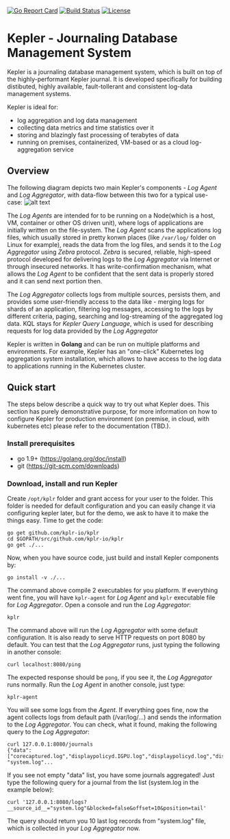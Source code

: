 [![Go Report Card](https://goreportcard.com/badge/kplr-io/kplr)](https://goreportcard.com/report/kplr-io/kplr) [![Build Status](https://travis-ci.org/kplr-io/kplr.svg?branch=master)](https://travis-ci.org/kplr-io/kplr) [![License](https://img.shields.io/badge/License-Apache%202.0-blue.svg)](https://github.com/kplr-io/kplr/blob/master/LICENSE)

# Kepler -  Journaling Database Management System
Kepler is a journaling database management system, which is built on top of the highly-performant Kepler journal. It is developed specifically for building distibuted, highly available, fault-tollerant and consistent log-data management systems.

Kepler is ideal for:
* log aggregation and log data management
* collecting data metrics and time statistics over it
* storing and blazingly fast processing of terabytes of data 
* running on premises, containerized, VM-based or as a cloud log-aggregation service

## Overview
The following diagram depicts two main Kepler's components - *Log Agent* and *Log Aggregator*, with data-flow between this two for a typical use-case:
![alt text](https://github.com/kplr-io/kplr/blob/master/docs/images/kplr-wkfl-dia.svg)

The *Log Agents* are intended for to be running on a Node(which is a host, VM, container or other OS driven unit), where logs of applications are initially written on the file-system. The *Log Agent* scans the applications log files, which usually stored in pretty konwn places (like `/var/log/` folder on Linux for example), reads the data from the log files, and sends it to the *Log Aggregator* using *Zebra* protocol. *Zebra* is secured, reliable, high-speed protocol developed for delivering logs to the *Log Aggregator* via Internet or through insecured networks. It has write-confirmation mechanism, what allows the *Log Agent* to be confident that the sent data is properly stored and it can send next portion then.

The *Log Aggregator* collects logs from multiple sources, persists them, and provides some user-friendly access to the data like - merging logs for shards of an application, filtering log messages, accessing to the logs by different criteria, paging, searching and log-streaming of the aggregated log data. KQL stays for *Kepler Query Language*, which is used for describing requests for log data provided by the *Log Aggregator*

Kepler is written in **Golang** and can be run on multiple platforms and environments. For example, Kepler has an "one-click" Kubernetes log aggregation system installation, which allows to have access to the log data to applications running in the Kubernetes cluster.

## Quick start
The steps below describe a quick way to try out what Kepler does. This section has purely demonstrative purpose, for more information on how to configure Kepler for production environment (on premise, in cloud, with kubernetes etc) please refer to the documentation (TBD.).

### Install prerequisites
- go 1.9+ (https://golang.org/doc/install)
- git (https://git-scm.com/downloads)

### Download, install and run Kepler
Create `/opt/kplr` folder and grant access for your user to the folder. This folder is needed for default configuration and you can easily change it via configuring kepler later, but for the demo, we ask to have it to make the things easy. 
Time to get the code:
```shell
go get github.com/kplr-io/kplr
cd $GOPATH/src/github.com/kplr-io/kplr
go get ./...
```
Now, when you have source code, just build and install Kepler components by:
```shell
go install -v ./...
```
The command above compile 2 executables for you platform. If everything went fine, you will have `kplr-agent` for *Log Agent* and `kplr` executable file for *Log Aggregator*. 
Open a console and run the *Log Aggregator*:
```shell
kplr
```
The command above will run the *Log Aggregator* with some default configuration. It is also ready to serve HTTP requests on port 8080 by default. You can test that the *Log Aggregator* runs, just typing the following in another console:
```shell
curl localhost:8080/ping
```
The expected response should be `pong`, if you see it, the *Log Aggregator* runs normally. 
Run the *Log Agent* in another console, just type:
```shell
kplr-agent
```
You will see some logs from the *Agent*. If everything goes fine, now the agent collects logs from default path (/var/log/...) and sends the information to the *Log Aggregator*. You can check, what it found, making the following query to the *Log Aggregator*:
```shell
curl 127.0.0.1:8080/journals
{"data":["corecaptured.log","displaypolicyd.IGPU.log","displaypolicyd.log","displaypolicyd.stdout.log", "system.log"...
```
If you see not empty "data" list, you have some journals aggregated! Just type the following query for a journal from the list (system.log in the example below):
```shell
curl '127.0.0.1:8080/logs?__source_id__="system.log"&blocked=false&offset=10&position=tail'
```
The query should return you 10 last log records from "system.log" file, which is collected in your *Log Aggregator* now. 
